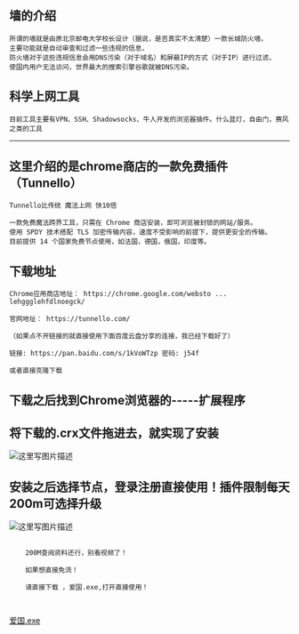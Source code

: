 ## 墙的介绍
 


    所谓的墙就是由原北京邮电大学校长设计（据说，是否真实不太清楚）一款长城防火墙，
    主要功能就是自动审查和过滤一些违规的信息，
    防火墙对于这些违规信息会用DNS污染（对于域名）和屏蔽IP的方式（对于IP）进行过滤， 
    使国内用户无法访问，世界最大的搜索引擎谷歌就被DNS污染。


## 科学上网工具
 

```
目前工具主要有VPN、SSH、Shadowsocks、牛人开发的浏览器插件。什么蓝灯，自由门，赛风之类的工具
```


----------

## 这里介绍的是chrome商店的一款免费插件（Tunnello）
 

```
Tunnello比传统 魔法上网 快10倍

一款免费魔法跨界工具，只需在 Chrome 商店安装，即可浏览被封锁的网站/服务。
使用 SPDY 技术搭配 TLS 加密传输内容，速度不受影响的前提下，提供更安全的传输。
目前提供 14 个国家免费节点使用，如法国，德国，俄国，印度等。
```

## 下载地址
 

```
Chrome应用商店地址： https://chrome.google.com/websto ... lehggglehfdlnoegck/

官网地址： https://tunnello.com/

（如果点不开链接的就直接使用下面百度云盘分享的连接，我已经下载好了）

链接: https://pan.baidu.com/s/1kVoWTzp 密码: j54f

或者直接克隆下载
```

## 下载之后找到Chrome浏览器的-----扩展程序
 
## 将下载的.crx文件拖进去，就实现了安装
 

 
 ![这里写图片描述](http://img.blog.csdn.net/20171012172627909?watermark/2/text/aHR0cDovL2Jsb2cuY3Nkbi5uZXQvcXFfMzQ4MjcwNDg=/font/5a6L5L2T/fontsize/400/fill/I0JBQkFCMA==/dissolve/70/gravity/SouthEast)
 

## 安装之后选择节点，登录注册直接使用！插件限制每天200m可选择升级
 ![这里写图片描述](http://img.blog.csdn.net/20171012172906651?watermark/2/text/aHR0cDovL2Jsb2cuY3Nkbi5uZXQvcXFfMzQ4MjcwNDg=/font/5a6L5L2T/fontsize/400/fill/I0JBQkFCMA==/dissolve/70/gravity/SouthEast) 
 
```

    200M查阅资料还行，别看视频了！
    
    如果想直接免流！
    
    请直接下载 ，爱国.exe,打开直接使用！
 
    
```
 [爱国.exe](https://github.com/binbinmax/Chrome-)<br />
